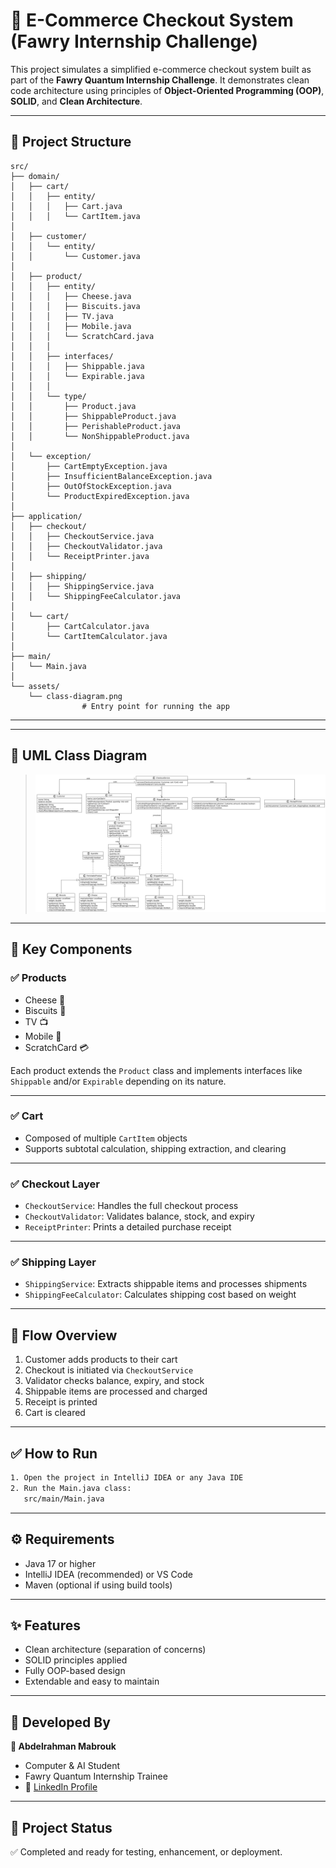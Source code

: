 # 🍎 E-Commerce Checkout System (Fawry Internship Challenge)

This project simulates a simplified e-commerce checkout system built as part of the **Fawry Quantum Internship Challenge**.
It demonstrates clean code architecture using principles of **Object-Oriented Programming (OOP)**, **SOLID**, and **Clean Architecture**.

---

## 📁 Project Structure

```
src/
├── domain/                            
│   ├── cart/
│   │   ├── entity/
│   │   │   ├── Cart.java
│   │   │   └── CartItem.java
│
│   ├── customer/
│   │   └── entity/
│   │       └── Customer.java
│
│   ├── product/
│   │   ├── entity/
│   │   │   ├── Cheese.java
│   │   │   ├── Biscuits.java
│   │   │   ├── TV.java
│   │   │   ├── Mobile.java
│   │   │   └── ScratchCard.java
│   │   │
│   │   ├── interfaces/
│   │   │   ├── Shippable.java
│   │   │   └── Expirable.java
│   │   │
│   │   └── type/
│   │       ├── Product.java 
│   │       ├── ShippableProduct.java 
│   │       ├── PerishableProduct.java 
│   │       └── NonShippableProduct.java 
│
│   └── exception/
│       ├── CartEmptyException.java
│       ├── InsufficientBalanceException.java
│       ├── OutOfStockException.java
│       └── ProductExpiredException.java
│
├── application/                       
│   ├── checkout/
│   │   ├── CheckoutService.java
│   │   ├── CheckoutValidator.java
│   │   └── ReceiptPrinter.java
│
│   ├── shipping/
│   │   ├── ShippingService.java
│   │   └── ShippingFeeCalculator.java
│
│   └── cart/
│       ├── CartCalculator.java
│       └── CartItemCalculator.java
│
├── main/                              
│   └── Main.java
│
└── assets/                            
    └── class-diagram.png
                # Entry point for running the app
```

---
---


## 📸 UML Class Diagram

> ![UML Diagram](./assets/Class-Diagram.svg)

---


## 🧱 Key Components

### ✅ Products

* Cheese 🧀
* Biscuits 🍪
* TV 📺
* Mobile 📱
* ScratchCard 💳

Each product extends the `Product` class and implements interfaces like `Shippable` and/or `Expirable` depending on its nature.

---

### ✅ Cart

* Composed of multiple `CartItem` objects
* Supports subtotal calculation, shipping extraction, and clearing

---

### ✅ Checkout Layer

* `CheckoutService`: Handles the full checkout process
* `CheckoutValidator`: Validates balance, stock, and expiry
* `ReceiptPrinter`: Prints a detailed purchase receipt

---

### ✅ Shipping Layer

* `ShippingService`: Extracts shippable items and processes shipments
* `ShippingFeeCalculator`: Calculates shipping cost based on weight

---

## 🔄 Flow Overview

1. Customer adds products to their cart
2. Checkout is initiated via `CheckoutService`
3. Validator checks balance, expiry, and stock
4. Shippable items are processed and charged
5. Receipt is printed
6. Cart is cleared

---

## ✅ How to Run

```bash
1. Open the project in IntelliJ IDEA or any Java IDE                  
2. Run the Main.java class:                  
   src/main/Main.java
```

---

## ⚙️ Requirements

* Java 17 or higher
* IntelliJ IDEA (recommended) or VS Code
* Maven (optional if using build tools)

---

## ✨ Features

* Clean architecture (separation of concerns)
* SOLID principles applied
* Fully OOP-based design
* Extendable and easy to maintain

---

## 🤛️ Developed By

**👤 Abdelrahman Mabrouk**

* Computer & AI Student
* Fawry Quantum Internship Trainee
* 🔗 [LinkedIn Profile](https://www.linkedin.com/in/abdelrahman-mabrouk-2b579026b)       &#x20;

---


## 🚀 Project Status

✅ Completed and ready for testing, enhancement, or deployment.
